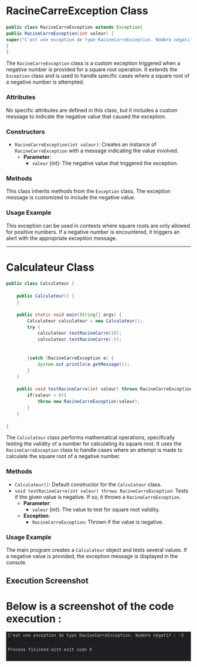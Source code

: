 # RacineCarreException Class
```` java
public class RacineCarreException extends Exception{
public RacineCarreException(int valeur) {
super("C'est une exception de type RacineCarreException. Nombre négatif : "+valeur);
}
}
````

The `RacineCarreException` class is a custom exception triggered when a negative number is provided for a square root operation. It extends the `Exception` class and is used to handle specific cases where a square root of a negative number is attempted.

### Attributes
No specific attributes are defined in this class, but it includes a custom message to indicate the negative value that caused the exception.

### Constructors
- `RacineCarreException(int valeur)`: Creates an instance of `RacineCarreException` with a message indicating the value involved.
    - **Parameter**:
        - `valeur` (int): The negative value that triggered the exception.

### Methods
This class inherits methods from the `Exception` class. The exception message is customized to include the negative value.

### Usage Example
This exception can be used in contexts where square roots are only allowed for positive numbers. If a negative number is encountered, it triggers an alert with the appropriate exception message.

---

# Calculateur Class

```` java
public class Calculateur {

    public Calculateur() {
    }

    public static void main(String[] args) {
        Calculateur calculateur = new Calculateur();
        try {
            calculateur.testRacineCarre(10);
            calculateur.testRacineCarre(-5);


        }catch (RacineCarreException e) {
            System.out.println(e.getMessage());
        }
    }

    public void testRacineCarre(int valeur) throws RacineCarreException{
        if(valeur < 0){
            throw new RacineCarreException(valeur);
        }
    }

}
````

The `Calculateur` class performs mathematical operations, specifically testing the validity of a number for calculating its square root. It uses the `RacineCarreException` class to handle cases where an attempt is made to calculate the square root of a negative number.

### Methods
- `Calculateur()`: Default constructor for the `Calculateur` class.
- `void testRacineCarre(int valeur) throws RacineCarreException`: Tests if the given value is negative. If so, it throws a `RacineCarreException`.
    - **Parameter**:
        - `valeur` (int): The value to test for square root validity.
    - **Exception**:
        - `RacineCarreException`: Thrown if the value is negative.

### Usage Example
The main program creates a `Calculateur` object and tests several values. If a negative value is provided, the exception message is displayed in the console.
## Execution Screenshot

# Below is a screenshot of the code execution :

***![](captures/Ex2-exe.png)***